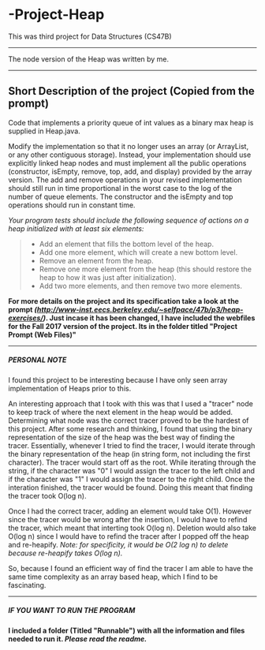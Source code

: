 # -Project-Heap
This was third project for Data Structures (CS47B)

************************************************
The node version of the Heap was written by me.
************************************************

Short Description of the project (Copied from the prompt)
-------------------------------------------------------------
Code that implements a priority queue of int values as a binary max heap is supplied in Heap.java.

Modify the implementation so that it no longer uses an array (or ArrayList, or any other contiguous storage). Instead, your implementation should use explicitly linked heap nodes and must implement all the public operations (constructor, isEmpty, remove, top, add, and display) provided by the array version. The add and remove operations in your revised implementation should still run in time proportional in the worst case to the log of the number of queue elements. The constructor and the isEmpty and top operations should run in constant time.

*Your program tests should include the following sequence of actions on a heap initialized with at least six elements:*

>- Add an element that fills the bottom level of the heap.
>- Add one more element, which will create a new bottom level.
>- Remove an element from the heap.
>- Remove one more element from the heap (this should restore the heap to how it was just after initialization).
>- Add two more elements, and then remove two more elements.


**For more details on the project and its specification take a look at the prompt *(http://www-inst.eecs.berkeley.edu/~selfpace/47b/p3/heap-exercises/)*. Just incase it has been changed, I have included the webfiles for the Fall 2017 version of the project. Its in the folder titled "Project Prompt (Web Files)"**

************************************************

##### PERSONAL NOTE #####
  
I found this project to be interesting because I have only seen array implementation of Heaps prior to this. 

An interesting approach that I took with this was that I used a "tracer" node to keep track of where the next element in the heap would be added. Determining what node was the correct tracer proved to be the hardest of this project. After some research and thinking, I found that using the binary representation of the size of the heap was the best way of finding the tracer. Essentially, whenever I tried to find the tracer, I would iterate through the binary representation of the heap (in string form, not including the first character). The tracer would start off as the root. While iterating through the string, if the character was "0" I would assign the tracer to the left child and if the character was "1" I would assign the tracer to the right child. Once the interation finished, the tracer would be found. Doing this meant that finding the tracer took O(log n). 

Once I had the correct tracer, adding an element would take O(1). However since the tracer would be wrong after the insertion, I would have to refind the tracer, which meant that interting took O(log n). Deletion would also take O(log n) since I would have to refind the tracer after I popped off the heap and re-heapify. *Note: for specificity, it would be O(2 log n) to delete because re-heapify takes O(log n).* 

So, because I found an efficient way of find the tracer I am able to have the same time complexity as an array based heap, which I find to be fascinating.


************************************************

##### IF YOU WANT TO RUN THE PROGRAM #####

**I included a folder (Titled "Runnable") with all the information and files needed to run it. *Please read the readme.***



